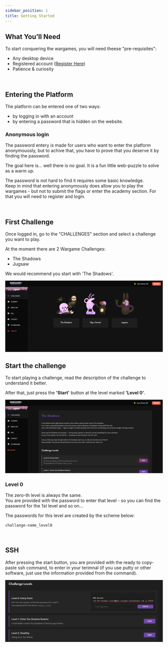 ```yaml
---
sidebar_position: 1
title: Getting Started
---
```



## What You’ll Need

To start conquering the wargames, you will need theese "pre-requisites":
- Any desktop device
- Registered account ([Register Here](https://wargames.batamladen.com/register.html))
- Patience & curiosity

<br/>

## Entering the Platform
The platform can be entered one of two ways:
- by logging in with an account
- by entering a password that is hidden on the website.

### Anonymous login
The password entery is made for users who want to enter the platform anonymouosly, but to achive that, you have to prove that you deserve it by finding the password.

The goal here is... well there is no goal. It is a fun little web-puzzle to solve as a warm up.

The password is not hard to find it requires some basic knowledge.  
Keep in mind that entering anonymously does allow you to play the wargames - but not to submit the flags or enter the academy section. For that you will need to register and login.

<br/>


## First Challenge

Once logged in, go to the "CHALLENGES" section and select a challenge you want to play.

At the moment there are 2 Wargame Challenges:
- The Shadows
- Jugsaw

We would recommend you start with 'The Shadows'.


![Available Challenges](/img/available_challenges.png)
<br/>

## Start the challenge
To start playing a challenge, read the description of the challenge to understand it better.

After that, just press the <strong>'Start'</strong> button at the level marked <strong>'Level 0'</strong>.

![Level Start](/img/level_0.png)


### Level 0
The zero-th level is always the same.  
You are provided with the password to enter that level - so you can find the password for the 1st level and so on...

The passwords for this level are created by the scheme below:
```
challange-name_level0
```

<br/>

## SSH
After pressing the start button, you are provided with the ready to copy-paste ssh command, to enter in your terimnal (if you use putty or other software, just use the information provided from the command).

![ssh_command](/img/ssh_command.png)






